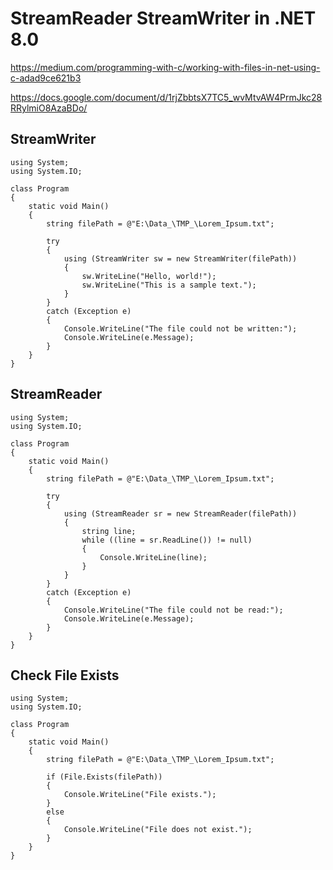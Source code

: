 # StreamReader StreamWriter in .NET 8.0

https://medium.com/programming-with-c/working-with-files-in-net-using-c-adad9ce621b3

https://docs.google.com/document/d/1rjZbbtsX7TC5_wvMtvAW4PrmJkc28RRylmiO8AzaBDo/

## StreamWriter
```
using System;
using System.IO;

class Program
{
    static void Main()
    {
        string filePath = @"E:\Data_\TMP_\Lorem_Ipsum.txt";

        try
        {
            using (StreamWriter sw = new StreamWriter(filePath))
            {
                sw.WriteLine("Hello, world!");
                sw.WriteLine("This is a sample text.");
            }
        }
        catch (Exception e)
        {
            Console.WriteLine("The file could not be written:");
            Console.WriteLine(e.Message);
        }
    }
}
```

## StreamReader
```
using System;
using System.IO;

class Program
{
    static void Main()
    {
        string filePath = @"E:\Data_\TMP_\Lorem_Ipsum.txt";

        try
        {
            using (StreamReader sr = new StreamReader(filePath))
            {
                string line;
                while ((line = sr.ReadLine()) != null)
                {
                    Console.WriteLine(line);
                }
            }
        }
        catch (Exception e)
        {
            Console.WriteLine("The file could not be read:");
            Console.WriteLine(e.Message);
        }
    }
}
```

## Check File Exists
```
using System;
using System.IO;

class Program
{
    static void Main()
    {
        string filePath = @"E:\Data_\TMP_\Lorem_Ipsum.txt";

        if (File.Exists(filePath))
        {
            Console.WriteLine("File exists.");
        }
        else
        {
            Console.WriteLine("File does not exist.");
        }
    }
}
```

